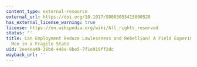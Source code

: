 ```yaml
---
content_type: external-resource
external_url: https://doi.org/10.1017/S0003055415000520
has_external_license_warning: true
license: https://en.wikipedia.org/wiki/All_rights_reserved
status: ''
title: Can Employment Reduce Lawlessness and Rebellion? A Field Experiment with High-Risk
  Men in a Fragile State
uid: 2ee4ea49-36b0-448a-9be5-7f1e919ff2dc
wayback_url: ''
---
```

